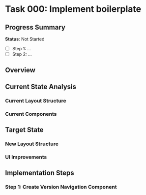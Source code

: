 # Task 000: Implement boilerplate

## Progress Summary

**Status**: Not Started

- [ ] Step 1: ...
- [ ] Step 2: ...

## Overview


## Current State Analysis

### Current Layout Structure



### Current Components

## Target State

### New Layout Structure


### UI Improvements

## Implementation Steps

### Step 1: Create Version Navigation Component
